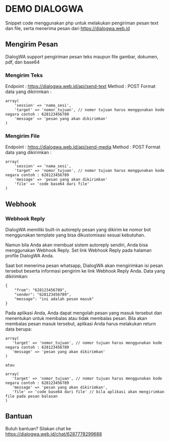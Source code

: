 # DEMO DIALOGWA

Snippet code menggunakan php untuk melakukan pengiriman pesan text dan file, serta menerima pesan dari https://dialogwa.web.id

## Mengirim Pesan

DialogWA support pengiriman pesan teks maupun file gambar, dokumen, pdf, dan base64

### Mengirim Teks

Endpoint : https://dialogwa.web.id/api/send-text
Method : POST
Format data yang dikirimkan :
```
array(
    'session' => 'nama_sesi',
    'target' => 'nomor_tujuan', // nomor tujuan harus menggunakan kode negara contoh : 628123456789
    'message' => 'pesan yang akan dikirimkan'
)
```

### Mengirim File

Endpoint : https://dialogwa.web.id/api/send-media
Method : POST
Format data yang dikirimkan :
```
array(
    'session' => 'nama_sesi',
    'target' => 'nomor_tujuan', // nomor tujuan harus menggunakan kode negara contoh : 628123456789
    'message' => 'pesan yang akan dikirimkan'
    'file' => 'code base64 dari file'
)
```

## Webhook 

### Webhook Reply

DialogWA memiliki built-in autoreply pesan yang dikirim ke nomor bot menggunakan template yang bisa dikustomisasi sesuai kebutuhan.

Namun bila Anda akan membuat sistem autoreply sendiri, Anda bisa menggunakan Webhook Reply. Set link Webhook Reply pada halaman profile DialogWA Anda.

Saat bot menerima pesan whatsapp, DialogWA akan mengirimkan isi pesan tersebut beserta informasi pengirim ke link Webhook Reply Anda. Data yang dikirimkan:
```
{
    "from": "628123456789",
    "sender": "628123456789",
    "message": "ini adalah pesan masuk"
}
```

Pada aplikasi Anda, Anda dapat mengolah pesan yang masuk tersebut dan menentukan untuk membalas atau tidak membalas pesan. Bila akan membalas pesan masuk tersebut, aplikasi Anda harus melakukan return data berupa:
 ```
array(
    'target' => 'nomor_tujuan', // nomor tujuan harus menggunakan kode negara contoh : 628123456789
    'message' => 'pesan yang akan dikirimkan'
)

atau

array(
    'target' => 'nomor_tujuan', // nomor tujuan harus menggunakan kode negara contoh : 628123456789
    'message' => 'pesan yang akan dikirimkan',
    'file' => 'code base64 dari file' // bila aplikasi akan mengirimkan file pada pesan balasan
)
 ```

## Bantuan
Butuh bantuan? Silakan chat ke https://dialogwa.web.id/chat/6287778299688
